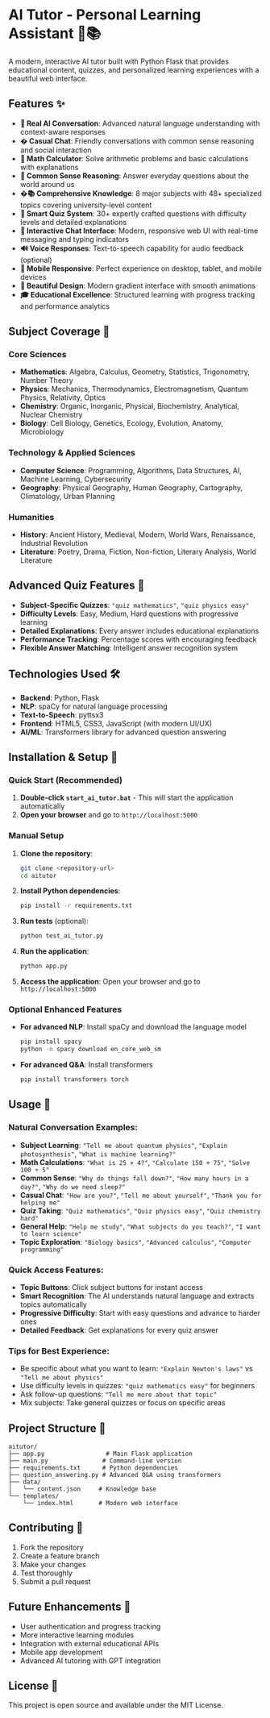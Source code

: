 # AI Tutor - Personal Learning Assistant 🤖📚

A modern, interactive AI tutor built with Python Flask that provides educational content, quizzes, and personalized learning experiences with a beautiful web interface.

## Features ✨

- **🧠 Real AI Conversation**: Advanced natural language understanding with context-aware responses
- **� Casual Chat**: Friendly conversations with common sense reasoning and social interaction
- **🧮 Math Calculator**: Solve arithmetic problems and basic calculations with explanations
- **🤔 Common Sense Reasoning**: Answer everyday questions about the world around us
- **�📚 Comprehensive Knowledge**: 8 major subjects with 48+ specialized topics covering university-level content
- **🎯 Smart Quiz System**: 30+ expertly crafted questions with difficulty levels and detailed explanations
- **💬 Interactive Chat Interface**: Modern, responsive web UI with real-time messaging and typing indicators
- **🔊 Voice Responses**: Text-to-speech capability for audio feedback (optional)
- **📱 Mobile Responsive**: Perfect experience on desktop, tablet, and mobile devices
- **🎨 Beautiful Design**: Modern gradient interface with smooth animations
- **🎓 Educational Excellence**: Structured learning with progress tracking and performance analytics

## Subject Coverage 📖

### **Core Sciences**
- **Mathematics**: Algebra, Calculus, Geometry, Statistics, Trigonometry, Number Theory
- **Physics**: Mechanics, Thermodynamics, Electromagnetism, Quantum Physics, Relativity, Optics
- **Chemistry**: Organic, Inorganic, Physical, Biochemistry, Analytical, Nuclear Chemistry
- **Biology**: Cell Biology, Genetics, Ecology, Evolution, Anatomy, Microbiology

### **Technology & Applied Sciences**
- **Computer Science**: Programming, Algorithms, Data Structures, AI, Machine Learning, Cybersecurity
- **Geography**: Physical Geography, Human Geography, Cartography, Climatology, Urban Planning

### **Humanities**
- **History**: Ancient History, Medieval, Modern, World Wars, Renaissance, Industrial Revolution
- **Literature**: Poetry, Drama, Fiction, Non-fiction, Literary Analysis, World Literature

## Advanced Quiz Features 🎯

- **Subject-Specific Quizzes**: `"quiz mathematics"`, `"quiz physics easy"`
- **Difficulty Levels**: Easy, Medium, Hard questions with progressive learning
- **Detailed Explanations**: Every answer includes educational explanations
- **Performance Tracking**: Percentage scores with encouraging feedback
- **Flexible Answer Matching**: Intelligent answer recognition system

## Technologies Used 🛠️

- **Backend**: Python, Flask
- **NLP**: spaCy for natural language processing
- **Text-to-Speech**: pyttsx3
- **Frontend**: HTML5, CSS3, JavaScript (with modern UI/UX)
- **AI/ML**: Transformers library for advanced question answering

## Installation & Setup 🚀

### Quick Start (Recommended)
1. **Double-click `start_ai_tutor.bat`** - This will start the application automatically
2. **Open your browser** and go to `http://localhost:5000`

### Manual Setup
1. **Clone the repository**:
   ```bash
   git clone <repository-url>
   cd aitutor
   ```

2. **Install Python dependencies**:
   ```bash
   pip install -r requirements.txt
   ```

3. **Run tests** (optional):
   ```bash
   python test_ai_tutor.py
   ```

4. **Run the application**:
   ```bash
   python app.py
   ```

5. **Access the application**:
   Open your browser and go to `http://localhost:5000`

### Optional Enhanced Features
- **For advanced NLP**: Install spaCy and download the language model
  ```bash
  pip install spacy
  python -m spacy download en_core_web_sm
  ```
- **For advanced Q&A**: Install transformers
  ```bash
  pip install transformers torch
  ```

## Usage 📖

### **Natural Conversation Examples:**
- **Subject Learning**: `"Tell me about quantum physics"`, `"Explain photosynthesis"`, `"What is machine learning?"`
- **Math Calculations**: `"What is 25 × 4?"`, `"Calculate 150 + 75"`, `"Solve 100 ÷ 5"`
- **Common Sense**: `"Why do things fall down?"`, `"How many hours in a day?"`, `"Why do we need sleep?"`
- **Casual Chat**: `"How are you?"`, `"Tell me about yourself"`, `"Thank you for helping me"`
- **Quiz Taking**: `"Quiz mathematics"`, `"Quiz physics easy"`, `"Quiz chemistry hard"`
- **General Help**: `"Help me study"`, `"What subjects do you teach?"`, `"I want to learn science"`
- **Topic Exploration**: `"Biology basics"`, `"Advanced calculus"`, `"Computer programming"`

### **Quick Access Features:**
- **Topic Buttons**: Click subject buttons for instant access
- **Smart Recognition**: The AI understands natural language and extracts topics automatically
- **Progressive Difficulty**: Start with easy questions and advance to harder ones
- **Detailed Feedback**: Get explanations for every quiz answer

### **Tips for Best Experience:**
- Be specific about what you want to learn: `"Explain Newton's laws"` vs `"Tell me about physics"`
- Use difficulty levels in quizzes: `"quiz mathematics easy"` for beginners
- Ask follow-up questions: `"Tell me more about that topic"`
- Mix subjects: Take general quizzes or focus on specific areas

## Project Structure 📁

```
aitutor/
├── app.py                 # Main Flask application
├── main.py               # Command-line version
├── requirements.txt      # Python dependencies
├── question_answering.py # Advanced Q&A using transformers
├── data/
│   └── content.json     # Knowledge base
└── templates/
    └── index.html       # Modern web interface
```

## Contributing 🤝

1. Fork the repository
2. Create a feature branch
3. Make your changes
4. Test thoroughly
5. Submit a pull request

## Future Enhancements 🔮

- User authentication and progress tracking
- More interactive learning modules
- Integration with external educational APIs
- Mobile app development
- Advanced AI tutoring with GPT integration

## License 📄

This project is open source and available under the MIT License. 

